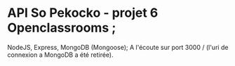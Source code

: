 # API So Pekocko - projet 6 Openclassrooms ;

NodeJS, Express, MongoDB (Mongoose);
A l'écoute sur port 3000 / (l'uri de connexion a MongoDB a été retirée).
